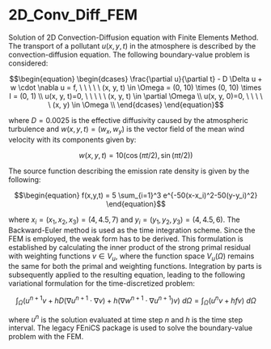 # 2D_Conv_Diff_FEM
Solution of 2D Convection-Diffusion equation with Finite Elements Method. The transport of a pollutant $`u(x,y,t)`$ in the atmosphere is described by the convection-diffusion equation. The following boundary-value problem is considered:

```math
\begin{equation}
    \begin{dcases} 
        \frac{\partial u}{\partial t} - D \Delta u + w \cdot \nabla u = f, \ \ \ \ \ (x, y, t) \in \Omega = (0, 10) \times (0, 10) \times I = (0, 1) \\
        u(x, y, t)=0, \ \ \ \ \ (x, y, t) \in \partial \Omega \\
        u(x, y, 0)=0, \ \ \ \ \ (x, y) \in \Omega \\
    \end{dcases}
\end{equation}
```

where $`D=0.0025`$ is the effective diffusivity caused by the atmospheric turbulence and $`w(x,y,t) = (w_x, w_y)`$ is the vector field of the mean wind velocity with its components given by:

```math
\begin{equation}
  w(x,y,t) = 10 \left( \cos(\pi t / 2), \sin(\pi t / 2)  \right)
\end{equation}
```

The source function describing the emission rate density is given by the following:

```math
\begin{equation}
  f(x,y,t) = 5 \sum_{i=1}^3 e^{-50(x-x_i)^2-50(y-y_i)^2}
\end{equation}
```

where $`x_i=(x_1, x_2, x_3)=(4, 4.5, 7)`$ and $`y_i=(y_1, y_2, y_3)=(4, 4.5, 6)`$. The Backward-Euler method is used as the time integration scheme. Since the FEM is employed, the weak form has to be derived. This formulation is established by calculating the inner product of the strong primal residual with weighting functions $`v \in V_u`$, where the function space $`V_u(\Omega)`$ remains the same for both the primal and weighting functions. Integration by parts is subsequently applied to the resulting equation, leading to the following variational formulation for the time-discretized problem:

```math
\begin{equation}
    \int_\Omega \left( u^{n+1} v + h D \left( \nabla u^{n + 1} \cdot \nabla v \right) + h \left(\nabla w^{n + 1} \cdot \nabla u^{n + 1} \right) v \right) \ d\Omega = \int_{\Omega} \left(u^n v + h f v \right) \ d\Omega
\end{equation}
```

where $`u^n`$ is the solution evaluated at time step $`n`$ and $`h`$ is the time step interval. The legacy FEniCS package is used to solve the boundary-value problem with the FEM.
